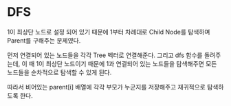 # DFS

1이 최상단 노드로 설정 되어 있기 때문에 1부터 차례대로 Child Node를 탐색하며 Parent를 구해주는 문제였다.

먼저 연결되어 있는 노드들을 각각 Tree 벡터로 연결해준다. 그리고 dfs 함수를 돌려주는데, 이 때 1이 최상단 노드이기 때문에 1과 연결되어 있는 노드들을 탐색해주면 모든 노드들을 순차적으로 탐색할 수 있게 된다.

따라서 비어있는 parent[i] 배열에 각각 부모가 누군지를 저장해주고 재귀적으로 탐색하도록 한다.
